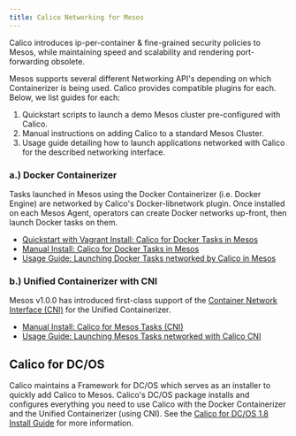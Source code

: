 ```yaml
---
title: Calico Networking for Mesos
---
```


Calico introduces ip-per-container & fine-grained security policies to Mesos, while
maintaining speed and scalability and rendering port-forwarding obsolete.

Mesos supports several different Networking API's depending on which
Containerizer is being used. Calico provides compatible plugins for each.
Below, we list guides for each:

1. Quickstart scripts to launch a demo Mesos cluster pre-configured with Calico.
2. Manual instructions on adding Calico to a standard Mesos Cluster.
3. Usage guide detailing how to launch applications networked with Calico for
the described networking interface.

### a.) Docker Containerizer
Tasks launched in Mesos using the Docker Containerizer (i.e. Docker Engine) are
networked by Calico's Docker-libnetwork plugin. Once installed on each Mesos
Agent, operators can create Docker networks up-front, then launch Docker
tasks on them.

- [Quickstart with Vagrant Install: Calico for Docker Tasks in Mesos]({{site.baseurl}}/{{page.version}}/getting-started/mesos/vagrant/)
- [Manual Install: Calico for Docker Tasks in Mesos]({{site.baseurl}}/{{page.version}}/getting-started/mesos/installation/docker)
- [Usage Guide: Launching Docker Tasks networked by Calico in Mesos]({{site.baseurl}}/{{page.version}}/getting-started/mesos/tutorials/docker)

### b.) Unified Containerizer with CNI
Mesos v1.0.0 has introduced first-class support of the [Container Network
Interface (CNI)](https://github.com/containernetworking/cni) for the Unified
Containerizer.

- [Manual Install: Calico for Mesos Tasks (CNI)]({{site.baseurl}}/{{page.version}}/getting-started/mesos/installation/unified)
- [Usage Guide: Launching Mesos Tasks networked with Calico CNI]({{site.baseurl}}/{{page.version}}/getting-started/mesos/tutorials/unified)

## Calico for DC/OS
Calico maintains a Framework for DC/OS which serves as an installer to quickly
add Calico to Mesos.
Calico's DC/OS package installs and configures everything you need to use Calico
with the Docker Containerizer and the Unified Containerizer (using CNI).
See the [Calico for DC/OS 1.8 Install Guide]({{site.baseurl}}/{{page.version}}/getting-started/mesos/installation/dc-os) for more information.
